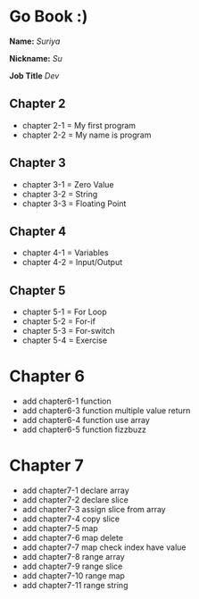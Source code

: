 # Go Book :)

**Name:** *Suriya*

**Nickname:** *Su*

**Job Title** *Dev*

## Chapter 2

* chapter 2-1 = My first program
* chapter 2-2 = My name is program

## Chapter 3

* chapter 3-1 = Zero Value
* chapter 3-2 = String
* chapter 3-3 = Floating Point

## Chapter 4
* chapter 4-1 = Variables
* chapter 4-2 = Input/Output

## Chapter 5
* chapter 5-1 = For Loop
* chapter 5-2 = For-if
* chapter 5-3 = For-switch
* chapter 5-4 = Exercise

# Chapter 6

* add chapter6-1 function
* add chapter6-3 function multiple value return
* add chapter6-4 function use array
* add chapter6-5 function fizzbuzz

# Chapter 7

* add chapter7-1 declare array
* add chapter7-2 declare slice
* add chapter7-3 assign slice from array
* add chapter7-4 copy slice
* add chapter7-5 map
* add chapter7-6 map delete
* add chapter7-7 map check index have value
* add chapter7-8 range array
* add chapter7-9 range slice
* add chapter7-10 range map
* add chapter7-11 range string
